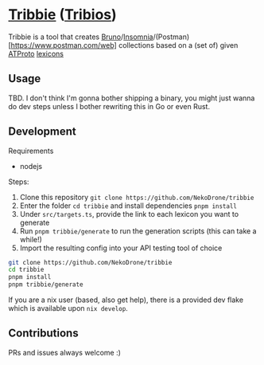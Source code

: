 # [Tribbie](https://honkai-star-rail.fandom.com/wiki/Tribbie) ([Tribios](https://honkai-star-rail.fandom.com/wiki/Tribios))

Tribbie is a tool that creates [Bruno](https://www.usebruno.com/)/[Insomnia](https://insomnia.rest/)/(Postman)[https://www.postman.com/web] collections based on a (set of) given [ATProto](https://atproto.com/) [lexicons](https://atproto.com/specs/lexicon)

## Usage

TBD. I don't think I'm gonna bother shipping a binary, you might just wanna do dev steps unless I bother rewriting this in Go or even Rust.

## Development

Requirements

- nodejs

Steps:

1. Clone this repository `git clone https://github.com/NekoDrone/tribbie`
2. Enter the folder `cd tribbie` and install dependencies `pnpm install`
3. Under `src/targets.ts`, provide the link to each lexicon you want to generate
4. Run `pnpm tribbie/generate` to run the generation scripts (this can take a while!)
5. Import the resulting config into your API testing tool of choice

```bash
git clone https://github.com/NekoDrone/tribbie
cd tribbie
pnpm install
pnpm tribbie/generate
```

If you are a nix user (based, also get help), there is a provided dev flake which is available upon `nix develop`.

## Contributions

PRs and issues always welcome :)
